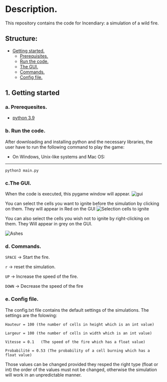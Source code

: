 # Description.
This repository contains the code for Incendiary: a simulation of a wild fire.
## Structure:
- [Getting started.](https://github.com/dan4am/urubugu/blob/master/README.md#1-getting-started)
   - [Prerequisites.](https://github.com/dan4am/urubugu/blob/master/README.md#a-prerequesites)
   - [Run the code.](https://github.com/dan4am/urubugu/blob/master/README.md#b-run-the-code)
   - [The GUI.](https://github.com/dan4am/urubugu/blob/master/README.md#cthe-gui)
   - [Commands.](https://github.com/dan4am/urubugu/blob/master/README.md#d-commands)
   - [Config file.](https://github.com/dan4am/urubugu/blob/master/README.md#d-commands)
   
## 1. Getting started 
### a. Prerequesites.
- [python 3.9](https://www.python.org/downloads/)

### b. Run the code.
After downloading and installing python and the necessary libraries, the user have to run the 
following command to play the game:


- On Windows, Unix-like systems and Mac OS:
---
```
python3 main.py 
```
### c.The GUI.
When the code is executed, this pygame window will appear.
![gui](https://user-images.githubusercontent.com/39918471/142399483-127d3cfa-1553-417e-9515-072e5178189e.png)

You can select the cells you want to ignite before the simulation by clicking on them.
They will appear in Red on the GUI
![Selection cells to ignite](https://user-images.githubusercontent.com/39918471/142400391-bd636336-6e6a-4b44-91bc-48a1ee24bc09.png)

You can also select the cells you wish not to ignite by right-clicking on them.
 They Will appear in grey on the GUI.
 
 ![Ashes](https://user-images.githubusercontent.com/39918471/142400802-97a2015c-c6cb-4ca0-b099-f56604aebff2.png)




### d. Commands.

`SPACE` → Start the fire.

`r` → reset the simulation.

`UP` → Increase the speed of the fire.

`DOWN` → Decrease the speed of the fire


### e. Config file.
The config.txt file contains the default settings of the simulations.
The settings are the folowing:
```
Hauteur = 100 (the number of cells in height which is an int value)
```
```
Largeur = 100 (the number of cells in width which is an int value)
```
```
Vitesse = 0.1   (The speed of the fire which has a float value)
```
```
Probabilité = 0.53 (The probability of a cell burning which has a float value)
```

Those values can be changed provided they resped the right type (float or int)
the order of the values must not be changed, otherwise the simulation will work in an unpredictable manner.
